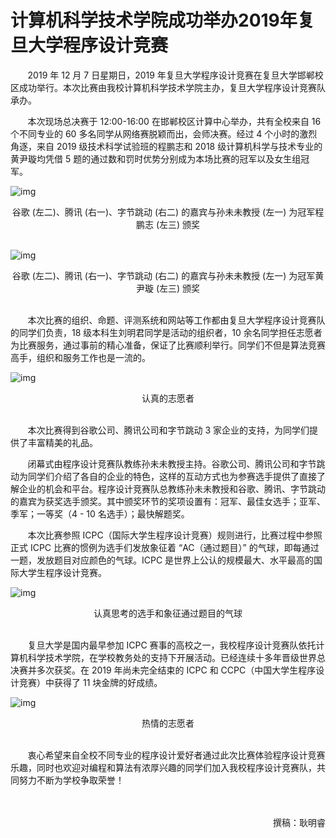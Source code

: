 # 计算机科学技术学院成功举办2019年复旦大学程序设计竞赛

&nbsp;&nbsp;&nbsp;&nbsp;&nbsp;&nbsp;&nbsp;2019 年 12 月 7 日星期日，2019 年复旦大学程序设计竞赛在复旦大学邯郸校区成功举行。本次比赛由我校计算机科学技术学院主办，复旦大学程序设计竞赛队承办。

&nbsp;&nbsp;&nbsp;&nbsp;&nbsp;&nbsp;&nbsp;本次现场总决赛于 12:00-16:00 在邯郸校区计算中心举办，共有全校来自 16 个不同专业的 60 多名同学从网络赛脱颖而出，会师决赛。经过 4 个小时的激烈角逐，来自 2019 级技术科学试验班的程鹏志和 2018 级计算机科学与技术专业的黄尹璇均凭借 5 题的通过数和罚时优势分别成为本场比赛的冠军以及女生组冠军。

![img](http://www.cs.fudan.edu.cn/wp-content/uploads/2019/12/00862144a0d2257ebeeafac2c5e8b2a7-1024x683.jpg)
<center> 谷歌 (左二)、腾讯 (右一)、字节跳动 (右二) 的嘉宾与孙未未教授 (左一) 为冠军程鹏志 (左三) 颁奖 </center>
<br />

![img](http://www.cs.fudan.edu.cn/wp-content/uploads/2019/12/ac1813a5d8f137b7469a558a52934cc7-1024x679.jpg)
<center> 谷歌 (左二)、腾讯 (右一)、字节跳动 (右二) 的嘉宾与孙未未教授 (左一) 为冠军黄尹璇 (左三) 颁奖 </center>
<br />

&nbsp;&nbsp;&nbsp;&nbsp;&nbsp;&nbsp;&nbsp;本次比赛的组织、命题、评测系统和网站等工作都由复旦大学程序设计竞赛队的同学们负责，18 级本科生刘明君同学是活动的组织者，10 余名同学担任志愿者为比赛服务，通过事前的精心准备，保证了比赛顺利举行。同学们不但是算法竞赛高手，组织和服务工作也是一流的。

![img](http://www.cs.fudan.edu.cn/wp-content/uploads/2019/12/5256136f68172ccf5570961d543df8af-1024x683.jpg)
<center> 认真的志愿者 </center>
<br />

&nbsp;&nbsp;&nbsp;&nbsp;&nbsp;&nbsp;&nbsp;本次比赛得到谷歌公司、腾讯公司和字节跳动 3 家企业的支持，为同学们提供了丰富精美的礼品。

&nbsp;&nbsp;&nbsp;&nbsp;&nbsp;&nbsp;&nbsp;闭幕式由程序设计竞赛队教练孙未未教授主持。谷歌公司、腾讯公司和字节跳动为同学们介绍了各自的企业的特色，这样的互动方式也为参赛选手提供了直接了解企业的机会和平台。程序设计竞赛队总教练孙未未教授和谷歌、腾讯、字节跳动的嘉宾为获奖选手颁奖。其中颁奖环节的奖项设置有：冠军、最佳女选手；亚军、季军；一等奖（4 - 10 名选手）；最快解题奖。

&nbsp;&nbsp;&nbsp;&nbsp;&nbsp;&nbsp;&nbsp;本次比赛参照 ICPC（国际大学生程序设计竞赛）规则进行，比赛过程中参照正式 ICPC 比赛的惯例为选手们发放象征着 “AC（通过题目）” 的气球，即每通过一题，发放题目对应颜色的气球。ICPC 是世界上公认的规模最大、水平最高的国际大学生程序设计竞赛。

![img](http://www.cs.fudan.edu.cn/wp-content/uploads/2019/12/8b8c1bed38120813384d6ff90dc8f694-1024x679.jpg)
<center> 认真思考的选手和象征通过题目的气球 </center>
<br/>

&nbsp;&nbsp;&nbsp;&nbsp;&nbsp;&nbsp;&nbsp;复旦大学是国内最早参加 ICPC 赛事的高校之一，我校程序设计竞赛队依托计算机科学技术学院，在学校教务处的支持下开展活动。已经连续十多年晋级世界总决赛并多次获奖。在 2019 年尚未完全结束的 ICPC 和 CCPC（中国大学生程序设计竞赛）中获得了 11 块金牌的好成绩。

![img](http://www.cs.fudan.edu.cn/wp-content/uploads/2019/12/a14e9130c0109b97cc9350252c35ff81-1024x683.jpg)
<center> 热情的志愿者 </center>
<br />

&nbsp;&nbsp;&nbsp;&nbsp;&nbsp;&nbsp;&nbsp;衷心希望来自全校不同专业的程序设计爱好者通过此次比赛体验程序设计竞赛乐趣，同时也欢迎对编程和算法有浓厚兴趣的同学们加入我校程序设计竞赛队，共同努力不断为学校争取荣誉！

<br />
<br />

<div style = "text-align: right"> 撰稿：耿明睿 </div>